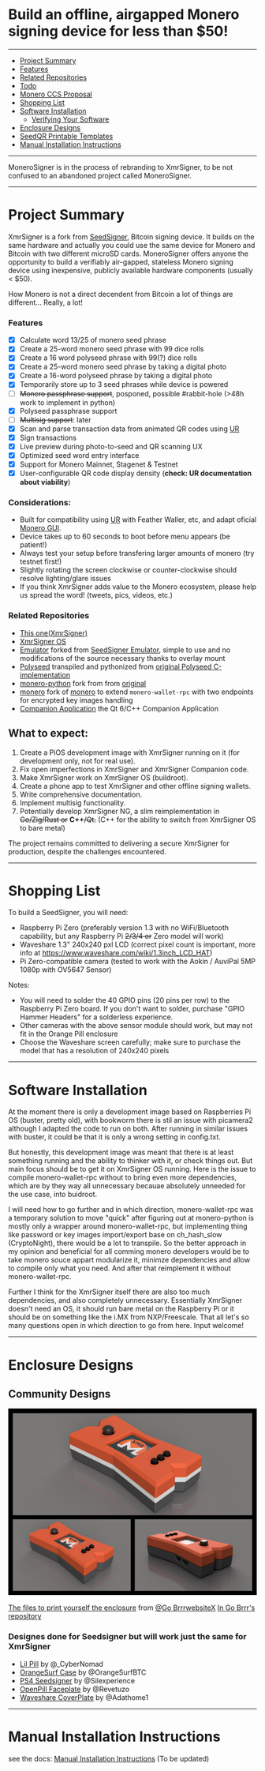 # Build an offline, airgapped Monero signing device for less than $50!

---------------

* [Project Summary](#project-summary)
* [Features](#features)
* [Related Repositories](#related-repositories)
* [Todo](Todo.md)
* [Monero CCS Proposal](https://repo.getmonero.org/monero-project/ccs-proposals/-/merge_requests/465)
* [Shopping List](#shopping-list)
* [Software Installation](#software-installation)
  * [Verifying Your Software](#verifying-your-software)
* [Enclosure Designs](#enclosure-designs)
* [SeedQR Printable Templates](#seedqr-printable-templates)
* [Manual Installation Instructions](#manual-installation-instructions)


---------------

MoneroSigner is in the process of rebranding to XmrSigner, to be not confused to an abandoned project called MoneroSigner.

---------------

# Project Summary

XmrSigner is a fork from [SeedSigner](https://github.com/SeedSigner/seedsigner), Bitcoin signing device. It builds on the same hardware and actually you could use the same device for Monero and Bitcoin with two different microSD cards. MoneroSigner offers anyone the opportunity to build a verifiably air-gapped, stateless Monero signing device using inexpensive, publicly available hardware components (usually < $50).

How Monero is not a direct decendent from Bitcoin a lot of things are different... Really, a lot!


### Features
- [x] Calculate word 13/25 of monero seed phrase
- [x] Create a 25-word monero seed phrase with 99 dice rolls
- [x] Create a 16 word polyseed phrase with 99(?) dice rolls
- [x] Create a 25-word monero seed phrase by taking a digital photo
- [x] Create a 16-word polyseed phrase by taking a digital photo
- [x] Temporarily store up to 3 seed phrases while device is powered
- [ ] ~~Monero passphrase support~~, posponed, possible #rabbit-hole (>48h work to implement in python)
- [x] Polyseed passphrase support
- [ ] ~~Multisig support~~: later
- [x] Scan and parse transaction data from animated QR codes using [UR](https://www.blockchaincommons.com/specifications/Blockchain-Commons-URs-Support-Airgapped-PSBTs/)
- [x] Sign transactions
- [x] Live preview during photo-to-seed and QR scanning UX
- [x] Optimized seed word entry interface
- [x] Support for Monero Mainnet, Stagenet & Testnet
- [x] User-configurable QR code display density (__check: UR documentation about viability__)

### Considerations:
* Built for compatibility using  [UR](https://www.blockchaincommons.com/specifications/Blockchain-Commons-URs-Support-Airgapped-PSBTs/) with Feather Waller, etc, and adapt oficial [Monero GUI](https://www.getmonero.org/downloads/#gui).
* Device takes up to 60 seconds to boot before menu appears (be patient!)
* Always test your setup before transfering larger amounts of monero (try testnet first!)
* Slightly rotating the screen clockwise or counter-clockwise should resolve lighting/glare issues
* If you think XmrSigner adds value to the Monero ecosystem, please help us spread the word! (tweets, pics, videos, etc.)

### Related Repositories
* [This one(XmrSigner)](https://github.com/DiosDelRayo/MoneroSigner)
* [XmrSigner OS](https://github.com/DiosDelRayo/monerosigner-os)
* [Emulator](https://github.com/DiosDelRayo/monerosigner-emulator) forked from [SeedSigner Emulator](https://github.com/enteropositivo/seedsigner-emulator), simple to use and no modifications of the source necessary thanks to overlay mount
* [Polyseed](https://github.com/DiosDelRayo/polyseed-python) transpiled and pythonized from [original Polyseed C-implementation](https://github.com/tevador/polyseed)
* [monero-python](https://github.com/DiosDelRayo/monero-python) fork from from [original](https://github.com/monero-ecosystem/monero-python)
* [monero](https://github.com/DiosDelRayo/monero) fork of [monero](https://github.com/monero-project/monero) to extend `monero-wallet-rpc` with two endpoints for encrypted key images handling
* [Companion Application](https://github.com/DiosDelRayo/XmrSignerCompanion) the Qt 6/C++ Companion Application

## What to expect:
1. Create a PiOS development image with XmrSigner running on it (for development only, not for real use).
2. Fix open imperfections in XmrSigner and XmrSigner Companion code.
3. Make XmrSigner work on XmrSigner OS (buildroot).
4. Create a phone app to test XmrSigner and other offline signing wallets.
5. Write comprehensive documentation.
6. Implement multisig functionality.
7. Potentially develop XmrSigner NG, a slim reimplementation in ~~Go/Zig/Rust or~~ **C++**~~/Qt.~~ (C++ for the ability to switch from XmrSigner OS to bare metal)

The project remains committed to delivering a secure XmrSigner for production, despite the challenges encountered.

---------------

# Shopping List

To build a SeedSigner, you will need:

* Raspberry Pi Zero (preferably version 1.3 with no WiFi/Bluetooth capability, but any Raspberry Pi ~~2/3/4 or~~ Zero model will work)
* Waveshare 1.3" 240x240 pxl LCD (correct pixel count is important, more info at https://www.waveshare.com/wiki/1.3inch_LCD_HAT)
* Pi Zero-compatible camera (tested to work with the Aokin / AuviPal 5MP 1080p with OV5647 Sensor)

Notes:
* You will need to solder the 40 GPIO pins (20 pins per row) to the Raspberry Pi Zero board. If you don't want to solder, purchase "GPIO Hammer Headers" for a solderless experience.
* Other cameras with the above sensor module should work, but may not fit in the Orange Pill enclosure
* Choose the Waveshare screen carefully; make sure to purchase the model that has a resolution of 240x240 pixels

---------------

# Software Installation

At the moment there is only a development image based on Raspberries Pi OS (buster, pretty old),
with bookworm there is stil an issue with picamera2 although I adapted the code to run on both.
After running in similar issues with buster, it could be that it is only a wrong setting in config.txt.

But honestly, this development image was meant that there is at least something running and the
ability to thinker with it, or check things out. But main focus should be to get it on XmrSigner OS
running. Here is the issue to compile monero-wallet-rpc without to bring even more dependencies, which
are by they way all unnecessary becauae absolutely unneeded for the use case, into buidroot.

I will need how to go further and in which direction, monero-wallet-rpc was a temporary solution to
move "quick" after figuring out at monero-python is mostly only a wrapper around monero-wallet-rpc,
but implementing thing like password or key images import/export base on ch_hash_slow (CryptoNight),
there would be a lot to transpile. So the better approach in my opinion and beneficial for all comming
monero developers would be to take monero souce appart modularize it, minimze dependencies and allow
to compile only what you need. And after that reimplement it without monero-wallet-rpc.

Further I think for the XmrSigner itself there are also too much dependencies, and also completely
unnecessary. Essentially XmrSigner doesn't need an OS, it should run bare metal on the Raspberry Pi or
it should be on something like the i.MX from NXP/Freescale. That all let's so many questions open in which
direction to go from here. Input welcome!

---------------

# Enclosure Designs

## Community Designs
![Go Brrr X Design](enclosures/XmrSigner_enclosure/XmrSigner_Thumb.jpeg)

[The files to print yourself the enclosure](enclosures/XmrSigner_enclosure) from [@Go Brrr](https://github.com/gobrrrme)[website](https://gobrrr.me)[X](https://twitter.com/Printer_Gobrrr)
[In Go Brrr's repository](https://github.com/gobrrrme/xmrsigner/tree/master/enclosures/XmrSigner_enclosure)

### Designes done for Seedsigner but will work just the same for XmrSigner
* [Lil Pill](https://cults3d.com/en/3d-model/gadget/lil-pill-seedsigner-case) by @_CyberNomad
* [OrangeSurf Case](https://github.com/orangesurf/orangesurf-seedsigner-case) by @OrangeSurfBTC
* [PS4 Seedsigner](https://www.thingiverse.com/thing:5363525) by @Silexperience
* [OpenPill Faceplate](https://www.printables.com/en/model/179924-seedsigner-open-pill-cover-plates-digital-cross-jo) by @Revetuzo 
* [Waveshare CoverPlate](https://cults3d.com/en/3d-model/various/seedsigner-coverplate-for-waveshare-1-3-inch-lcd-hat-with-240x240-pixel-display) by @Adathome1

---------------

# Manual Installation Instructions
see the docs: [Manual Installation Instructions](docs/manual_installation.md) (To be updated)
